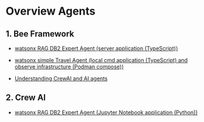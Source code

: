 # Overview Agents

## 1. Bee Framework

* [watsonx RAG DB2 Expert Agent (server application (TypeScript))](/agents/beeframework/watsonx-rag-db2-expert-agent/README.md)

* [watsonx simple Travel Agent (local cmd application (TypeScript) and observe infrastructure (Podman compose))](/agents/agents/beeframework/watsonx-simple-travel-agent/README.md)

* [Understanding CrewAI and AI agents](https://developer.ibm.com/blogs/awb-leveraging-crewai-and-ibm-watsonx/)

## 2. Crew AI

* [watsonx RAG DB2 Expert Agent (Jupyter Notebook application (Python))](/agents/crewai/watsonx-rag-db2-expert-agent/readme.md)